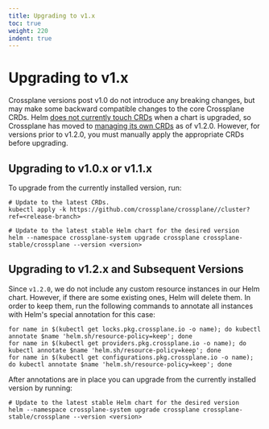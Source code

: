 ```yaml
---
title: Upgrading to v1.x
toc: true
weight: 220
indent: true
---
```


# Upgrading to v1.x

Crossplane versions post v1.0 do not introduce any breaking changes, but may
make some backward compatible changes to the core Crossplane CRDs. Helm [does
not currently touch CRDs](https://github.com/helm/helm/issues/6581) when a chart
is upgraded, so Crossplane has moved to [managing its own
CRDs](https://github.com/crossplane/crossplane/pull/2160) as of v1.2.0. However,
for versions prior to v1.2.0, you must manually apply the appropriate CRDs
before upgrading.

## Upgrading to v1.0.x or v1.1.x

To upgrade from the currently installed version, run:

```console
# Update to the latest CRDs.
kubectl apply -k https://github.com/crossplane/crossplane//cluster?ref=<release-branch>

# Update to the latest stable Helm chart for the desired version
helm --namespace crossplane-system upgrade crossplane crossplane-stable/crossplane --version <version>
```

## Upgrading to v1.2.x and Subsequent Versions

Since `v1.2.0`, we do not include any custom resource instances in our Helm chart.
However, if there are some existing ones, Helm will delete them. In order to keep
them, run the following commands to annotate all instances with Helm's special
annotation for this case:

```console
for name in $(kubectl get locks.pkg.crossplane.io -o name); do kubectl annotate $name 'helm.sh/resource-policy=keep'; done
for name in $(kubectl get providers.pkg.crossplane.io -o name); do kubectl annotate $name 'helm.sh/resource-policy=keep'; done
for name in $(kubectl get configurations.pkg.crossplane.io -o name); do kubectl annotate $name 'helm.sh/resource-policy=keep'; done
```

After annotations are in place you can upgrade from the currently installed version
by running:

```console
# Update to the latest stable Helm chart for the desired version
helm --namespace crossplane-system upgrade crossplane crossplane-stable/crossplane --version <version>
```
